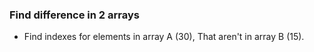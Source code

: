 ### Find difference in 2 arrays

- Find indexes for elements in array А (30), That aren't in array В (15).

